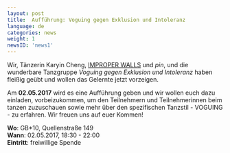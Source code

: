 ```yaml
---
layout: post
title:  Aufführung: Voguing gegen Exklusion und Intoleranz
language: de
categories: news
weight: 1
newsID: 'news1'
---
```


Wir, Tänzerin Karyin Cheng, [IMPROPER WALLS](http://www.improperwalls.com) und *pin*, und die wunderbare Tanzgruppe *Voguing gegen Exklusion und Intoleranz* haben fleißig geübt und wollen das Gelernte jetzt vorzeigen.

Am **02.05.2017** wird es eine Aufführung geben und wir wollen euch dazu einladen, vorbeizukommen, um den Teilnehmern und Teilnehmerinnen beim tanzen zuzuschauen sowie mehr über den spezifischen Tanzstil - VOGUING - zu erfahren. Wir freuen uns auf euer Kommen!

**Wo**: GB*10, Quellenstraße 149  
**Wann**: 02.05.2017, 18:30 - 22:00  
**Eintritt**: freiwillige Spende
